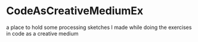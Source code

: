 # CodeAsCreativeMediumEx
a place to hold some processing sketches I made while doing the exercises in code as a creative medium
